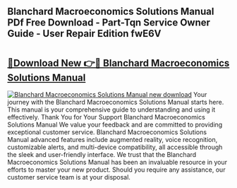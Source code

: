 ## Blanchard Macroeconomics Solutions Manual PDf Free Download - Part-Tqn Service Owner Guide - User Repair Edition fwE6V

# <h2><a href="http://bc72776.oget.top/?id=Blanchard+Macroeconomics+Solutions+Manual">🔗Download New 👉🔴 Blanchard Macroeconomics Solutions Manual</a></h2>

[![Blanchard Macroeconomics Solutions Manual new download](https://i.imgur.com/5g1atiW.png)](http://bc72776.oget.top/?id=Blanchard+Macroeconomics+Solutions+Manual)
Your journey with the Blanchard Macroeconomics Solutions Manual starts here. This manual is your comprehensive guide to understanding and using it effectively. Thank You for Your Support Blanchard Macroeconomics Solutions Manual We value your feedback and are committed to providing exceptional customer service. Blanchard Macroeconomics Solutions Manual advanced features include augmented reality, voice recognition, customizable alerts, and multi-device compatibility, all accessible through the sleek and user-friendly interface. We trust that the Blanchard Macroeconomics Solutions Manual has been an invaluable resource in your efforts to master your new product. Should you require any assistance, our customer service team is at your disposal.

